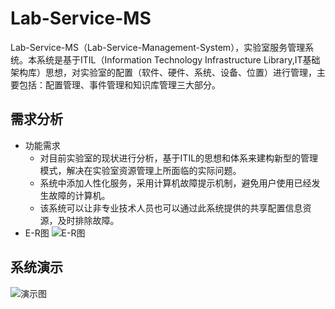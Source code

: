 # Lab-Service-MS
Lab-Service-MS（Lab-Service-Management-System），实验室服务管理系统。本系统是基于ITIL（Information Technology Infrastructure Library,IT基础架构库）思想，对实验室的配置（软件、硬件、系统、设备、位置）进行管理，主要包括：配置管理、事件管理和知识库管理三大部分。

## 需求分析
* 功能需求
    * 对目前实验室的现状进行分析，基于ITIL的思想和体系来建构新型的管理模式，解决在实验室资源管理上所面临的实际问题。
    * 系统中添加人性化服务，采用计算机故障提示机制，避免用户使用已经发生故障的计算机。
    * 该系统可以让非专业技术人员也可以通过此系统提供的共享配置信息资源，及时排除故障。
* E-R图
![E-R图](https://github.com/amateur-RD/Lab-Service-MS/raw/master/E-R.png)

## 系统演示
![演示图](https://github.com/amateur-RD/Lab-Service-MS/raw/master/演示.gif)


